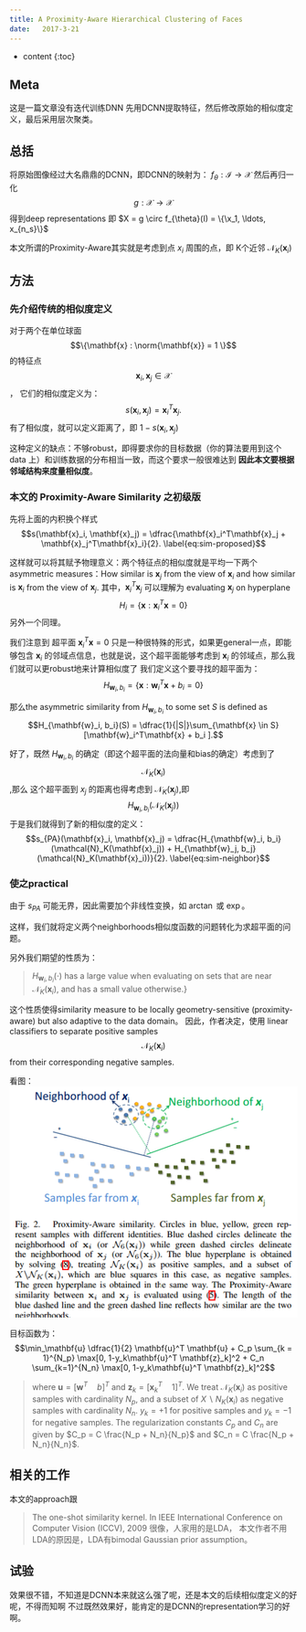 ```yaml
--- 
title: A Proximity-Aware Hierarchical Clustering of Faces
date:   2017-3-21
---
```




* content
{:toc}

## Meta
这是一篇文章没有迭代训练DNN
先用DCNN提取特征，然后修改原始的相似度定义，最后采用层次聚类。

## 总括
将原始图像经过大名鼎鼎的DCNN，即DCNN的映射为： $f_{\theta}: \mathcal{I} \rightarrow \mathcal{X}$ 
然后再归一化   $$g: \mathcal{X} \rightarrow \mathcal{X}$$ 得到deep representations 即
$X = g \circ f_{\theta}(I) = \{\x_1, \ldots, x_{n_s}\}$

本文所谓的Proximity-Aware其实就是考虑到点 $x_i$ 周围的点，即 K个近邻 $\mathcal{N}_K(\mathbf{x}_i)$

## 方法
###  先介绍传统的相似度定义
对于两个在单位球面 $$\{\mathbf{x} : \norm{\mathbf{x}} = 1 \}$$ 的特征点 $$\mathbf{x}_i, \mathbf{x}_j \in \mathcal{X}$$， 它们的相似度定义为：
$$s(\mathbf{x}_i, \mathbf{x}_j) = \mathbf{x}_i^T\mathbf{x}_j. \label{eq:sim-original}$$
有了相似度，就可以定义距离了，即 $1 - s(\mathbf{x}_i, \mathbf{x}_j)$

这种定义的缺点：不够robust，即得要求你的目标数据（你的算法要用到这个 data 上）和训练数据的分布相当一致，而这个要求一般很难达到
__因此本文要根据邻域结构来度量相似度__。

### 本文的 Proximity-Aware Similarity 之初级版
先将上面的内积换个样式
$$s(\mathbf{x}_i, \mathbf{x}_j) = \dfrac{\mathbf{x}_i^T\mathbf{x}_j + \mathbf{x}_j^T\mathbf{x}_i}{2}. \label{eq:sim-proposed}$$

这样就可以将其赋予物理意义：两个特征点的相似度就是平均一下两个asymmetric measures：How similar is $\mathbf{x}_j$ from the view of $\mathbf{x}_i$ and how similar is $\mathbf{x}_i$ from the view of $\mathbf{x}_j$.
其中，$\mathbf{x}_i^T\mathbf{x}_j$ 可以理解为 evaluating $\mathbf{x}_j$ on hyperplane $$H_i = \{ \mathbf{x}: \mathbf{x}_i^T \mathbf{x} = 0\}$$
另外一个同理。

我们注意到 超平面 $\mathbf{x}_i^T \mathbf{x} = 0$ 只是一种很特殊的形式，如果更general一点，即能够包含 $\mathbf{x}_i$ 的邻域点信息，也就是说，这个超平面能够考虑到 $\mathbf{x}_i$ 的邻域点，那么我们就可以更robust地来计算相似度了
我们定义这个要寻找的超平面为： $$H_{\mathbf{w}_i, b_i} = \{\mathbf{x}: \mathbf{w}_i^T\mathbf{x} + b_i = 0\}$$

那么the asymmetric similarity from $H_{\mathbf{w}_i, b_i}$ to some set $S$ is defined as
$$H_{\mathbf{w}_i, b_i}(S) = \dfrac{1}{|S|}\sum_{\mathbf{x} \in S} [\mathbf{w}_i^T\mathbf{x} + b_i ].$$

好了，既然 $H_{\mathbf{w}_i, b_i}$ 的确定（即这个超平面的法向量和bias的确定）考虑到了 $$\mathcal{N}_K(\mathbf{x}_i)$$ ,那么 这个超平面到 $x_j$ 的距离也得考虑到 $\mathcal{N}_K(\mathbf{x}_j)$,即
 $$H_{\mathbf{w}_i, b_i}(\mathcal{N}_K(\mathbf{x}_j))$$ 于是我们就得到了新的相似度的定义：
 $$s_{PA}(\mathbf{x}_i, \mathbf{x}_j) = \dfrac{H_{\mathbf{w}_i, b_i}(\mathcal{N}_K(\mathbf{x}_j)) + H_{\mathbf{w}_j, b_j}(\mathcal{N}_K(\mathbf{x}_i))}{2}. \label{eq:sim-neighbor}$$

### 使之practical
由于 $s_{PA}$ 可能无界，因此需要加个非线性变换，如 $\arctan$ 或 $\exp$。

这样，我们就将定义两个neighborhoods相似度函数的问题转化为求超平面的问题。

另外我们期望的性质为：
>$H_{\mathbf{w}_i, b_i}(\cdot)$ has a large value when evaluating on sets that are near $\mathcal{N}_K(\mathbf{x}_i)$, and has a small value otherwise.}

这个性质使得similarity measure to be locally geometry-sensitive (proximity-aware) but also adaptive to the data domain。
因此，作者决定，使用 linear classifiers to separate positive samples $$\mathcal{N}_K(\mathbf{x}_i)$$ from their corresponding negative samples.

看图：
![](AProximity_Aware\proximity示意图.png)

目标函数为：
$$\min_\mathbf{u} \dfrac{1}{2} \mathbf{u}^T \mathbf{u} + C_p \sum_{k = 1}^{N_p} \max[0, 1-y_k\mathbf{u}^T \mathbf{z}_k]^2 + C_n \sum_{k=1}^{N_n} \max[0, 1-y_k\mathbf{u}^T \mathbf{z}_k]^2$$

>where $\mathbf{u} = [\mathbf{w}^T \quad b]^T$ and $\mathbf{z}_k = [\mathbf{x}_k^T \quad 1]^T$. We treat $\mathcal{N}_K(\mathbf{x}_i)$ as positive samples with cardinality $N_p$, and a subset of $X \backslash N_K(\mathbf{x}_i)$ as negative samples with cardinality $N_n$. $y_k = +1$ for positive samples and $y_k = -1$ for negative samples. The regularization constants $C_p$ and $C_n$ are given by $C_p = C \frac{N_p + N_n}{N_p}$ and $C_n = C \frac{N_p + N_n}{N_n}$.

## 相关的工作
本文的approach跟
>The one-shot similarity kernel. In IEEE International Conference on Computer Vision (ICCV), 2009
很像，人家用的是LDA， 本文作者不用LDA的原因是，LDA有bimodal Gaussian prior assumption。

## 试验
效果很不错，不知道是DCNN本来就这么强了呢，还是本文的后续相似度定义的好呢，不得而知啊
不过既然效果好，能肯定的是DCNN的representation学习的好啊。